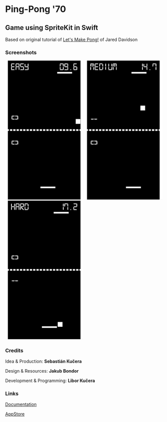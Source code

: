 # Ping-Pong '70

## Game using SpriteKit in Swift
Based on original tutorial of [Let's Make Pong!](https://www.youtube.com/watch?v=LdL99CH23E8) of Jared Davidson

### Screenshots
<p>
<img src="https://raw.githubusercontent.com/icservis/Ping-Pong/develop/Resources/Screenshots/easy.png" alt="Easy" width="250" />
<img src="https://raw.githubusercontent.com/icservis/Ping-Pong/develop/Resources/Screenshots/medium.png" alt="Medium" width="250" />
<img src="https://raw.githubusercontent.com/icservis/Ping-Pong/develop/Resources/Screenshots/hard.png" alt="Hard" width="250" />
</p>

### Credits

Idea & Production: **Sebastián Kučera**

Design & Resources: **Jakub Bondor**

Development & Programming: **Libor Kučera**

### Links

[Documentation](https://www.ic-servis.com/Ping-Pong/)

[AppStore](https://apps.apple.com/us/app/ping-pong-70/id1549873371)

